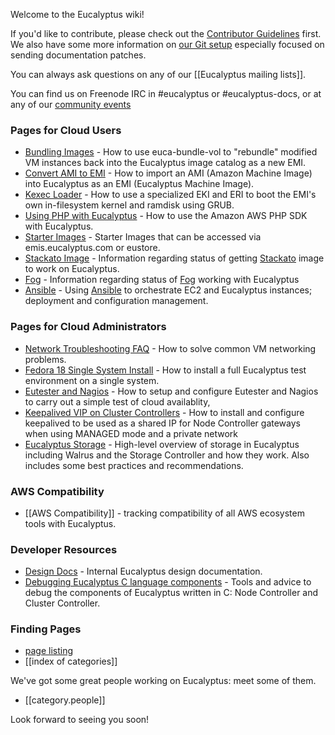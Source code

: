 Welcome to the Eucalyptus wiki!

If you'd like to contribute, please check out the [Contributor Guidelines](wiki/Contributing) first. We also have some more information on [our Git setup](wiki/Documentation-Contributions) especially focused on sending documentation patches.

You can always ask questions on any of our [[Eucalyptus mailing lists]]. 

You can find us on Freenode IRC in #eucalyptus or #eucalyptus-docs, or at any of our [community events](wiki/Community-Events)

### Pages for Cloud Users

* [Bundling Images](wiki/Bundling-Images) - How to use euca-bundle-vol to "rebundle" modified VM instances back into the Eucalyptus image catalog as a new EMI.
* [Convert AMI to EMI](wiki/Convert-AMI-to-EMI) - How to import an AMI (Amazon Machine Image) into Eucalyptus as an EMI (Eucalyptus Machine Image).
* [Kexec Loader](wiki/Kexec-loader) - How to use a specialized EKI and ERI to boot the EMI's own in-filesystem kernel and ramdisk using GRUB.
* [Using PHP with Eucalyptus](wiki/Using-PHP-with-Eucalyptus) - How to use the Amazon AWS PHP SDK with Eucalyptus.
* [Starter Images](https://github.com/eucalyptus/eucalyptus/wiki/Starter-Images) - Starter Images that can be accessed via emis.eucalyptus.com or eustore.
* [Stackato Image](https://github.com/eucalyptus/eucalyptus/wiki/Stackato-Image) - Information regarding status of getting [Stackato](http://docs.stackato.com/index.html) image to work on Eucalyptus.
* [Fog](https://github.com/eucalyptus/eucalyptus/wiki/Fog) - Information regarding status of [Fog](http://fog.io/) working with Eucalyptus
* [Ansible](https://github.com/eucalyptus/eucalyptus/wiki/Ansible) - Using [Ansible](http://ansible.cc) to orchestrate EC2 and Eucalyptus instances; deployment and configuration management.
### Pages for Cloud Administrators

* [Network Troubleshooting FAQ](wiki/Network-Troubleshooting-FAQ) - How to solve common VM networking problems.
* [Fedora 18 Single System Install](wiki/Fedora-18-Single-System-Install) - How to install a full Eucalyptus test environment on a single system.
* [Eutester and Nagios](wiki/Integrating-Eutester-and-Nagios) - How to setup and configure Eutester and Nagios to carry out a simple test of cloud availablity,
* [Keepalived VIP on Cluster Controllers](https://github.com/eucalyptus/eucalyptus/wiki/Keepalived-VIP-for-Node-Controller-Gateways) - How to install and configure keepalived to be used as a shared IP for Node Controller gateways when using MANAGED mode and a private network
* [Eucalyptus Storage](https://github.com/eucalyptus/eucalyptus/wiki/Storage) - High-level overview of storage in Eucalyptus including Walrus and the Storage Controller and how they work. Also includes some best practices and recommendations.

### AWS Compatibility

* [[AWS Compatibility]] - tracking compatibility of all AWS ecosystem tools with Eucalyptus.

### Developer Resources

* [Design Docs](wiki/DesignDocs) - Internal Eucalyptus design documentation.
* [Debugging Eucalyptus C language components](wiki/Debugging-Eucalyptus-C-language-components) - Tools and advice to debug the components of Eucalyptus written in C: Node Controller and Cluster Controller.

### Finding Pages

* [page listing](wiki/_pages)
* [[index of categories]]

We've got some great people working on Eucalyptus: meet some of them.  
* [[category.people]]

Look forward to seeing you soon!